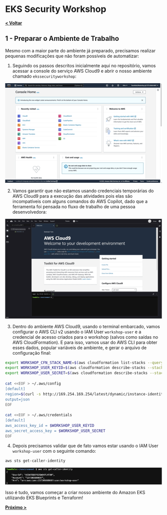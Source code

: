 # EKS Security Workshop

[**< Voltar**](./README.md)

## 1 - Preparar o Ambiente de Trabalho

Mesmo com a maior parte do ambiente já preparado, precisamos realizar pequenas modificações que não foram possíveis de automatizar:

1. Seguindo os passos descritos inicialmente aqui no repositório, vamos acessar a console do serviço AWS Cloud9 e abrir o nosso ambiente chamado `ekssecurityworkshop`:

![Imagem animada onde usamos a barra de busca para acessar diretamente a console do serviço AWS Cloud9](../static/1.1-access_c9_env.gif)

2. Vamos garantir que não estamos usando credenciais temporárias do AWS Cloud9 para a execução das atividades pois elas são incompatíveis com alguns comandos do AWS Copilot, dado que a ferramenta foi pensada no fluxo de trabalho de uma pessoa desenvolvedora:

![Imagem animada onde validamos se a funcionalidade de credenciais temporárias está desabilitada no AWS Cloud9](../static/1.2-disable_c9_temp_creds.gif)

3. Dentro do ambiente AWS Cloud9, usando o terminal embarcado, vamos configurar o AWS CLI v2 usando o IAM User `workshop-user` e a credencial de acesso criados para o workshop (salvos como saídas no AWS CloudFormation). E para isso, vamos usar do AWS CLI para obter esses dados, popular variáveis de ambiente, e gerar o arquivo de configuração final:

```bash
export WORKSHOP_CFN_STACK_NAME=$(aws cloudformation list-stacks --query 'StackSummaries[?StackStatus == `CREATE_COMPLETE` && contains(@.StackName, `mod`)].StackName' --output text)
export WORKSHOP_USER_KEYID=$(aws cloudformation describe-stacks --stack-name $WORKSHOP_CFN_STACK_NAME --query 'Stacks[].Outputs[? OutputKey == `WorkshopUserKeyId`].OutputValue' --output text)
export WORKSHOP_USER_SECRET=$(aws cloudformation describe-stacks --stack-name $WORKSHOP_CFN_STACK_NAME --query 'Stacks[].Outputs[? OutputKey == `WorkshopUserKeySecret`].OutputValue' --output text)

cat <<EOF > ~/.aws/config
[default]
region=$(curl -s http://169.254.169.254/latest/dynamic/instance-identity/document | jq .region -r)
output=json
EOF

cat <<EOF > ~/.aws/credentials
[default]
aws_access_key_id = $WORKSHOP_USER_KEYID
aws_secret_access_key = $WORKSHOP_USER_SECRET
EOF
```

4. Depois precisamos validar que de fato vamos estar usando o IAM User `workshop-user` com o seguinte comando:

```bash
aws sts get-caller-identity
```

![Imagem da saída do comando 'aws sts get-caller-identity'](../static/1.3-sts_identity_check.png)

Isso é tudo, vamos começar a criar nosso ambiente do Amazon EKS utilizando EKS Blueprints e Terraform!

[**Próximo >**](./2-Infra.md)
